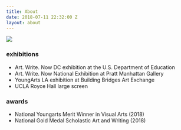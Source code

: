```yaml
---
title: About
date: 2018-07-11 22:32:00 Z
layout: about
---
```


<img src="/uploads/IMG_1499.JPG" >

### exhibitions
* Art. Write. Now DC exhibition at the U.S. Department of Education
* Art. Write. Now National Exhibition at Pratt Manhattan Gallery
* YoungArts LA exhibition at Building Bridges Art Exchange
* UCLA Royce Hall large screen

### awards
* National Youngarts Merit Winner in Visual Arts (2018)
* National Gold Medal Scholastic Art and Writing (2018)
